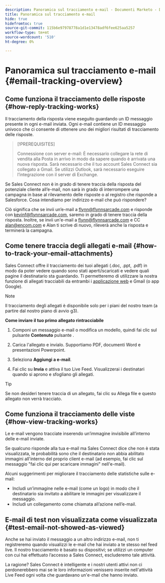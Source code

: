 ```yaml
---
description: Panoramica sul tracciamento e-mail - Documenti Marketo - Documentazione del prodotto
title: Panoramica sul tracciamento e-mail
hide: true
hidefromtoc: true
source-git-commit: 115b6e97978778a1d1e13478adf6fee625aa5257
workflow-type: tm+mt
source-wordcount: '510'
ht-degree: 0%

---
```


# Panoramica sul tracciamento e-mail {#email-tracking-overview}

## Come funziona il tracciamento delle risposte {#how-reply-tracking-works}

Il tracciamento della risposta viene eseguito guardando un ID messaggio presente in ogni e-mail inviata. Ogni e-mail contiene un ID messaggio univoco che ci consente di ottenere uno dei migliori risultati di tracciamento delle risposte.

>[!PREREQUISITES]
>
>Connessione con server e-mail: È necessario collegare la rete di vendita alla Posta in arrivo in modo da sapere quando è arrivata una nuova risposta. Sarà necessario che il tuo account Sales Connect sia collegato a Gmail. Se utilizzi Outlook, sarà necessario eseguire l’integrazione con il server di Exchange.

Se Sales Connect non è in grado di tenere traccia della risposta del potenziale cliente all’e-mail, non sarà in grado di interrompere una campagna in base al rilevamento delle risposte o al registro che risponde a Salesforce. Cosa intendiamo per indirizzo e-mail che può rispondere?

Ciò significa che se invii un’e-mail a flynn@flynnsarcade.com e risponde con kevinf@flynnsarcade.com, saremo in grado di tenere traccia della risposta. Inoltre, se invii un&#39;e-mail a flynn@flynnsarcade.com e CC alan@encom.com e Alan ti scrive di nuovo, rileverà anche la risposta e terminerà la campagna.

## Come tenere traccia degli allegati e-mail {#how-to-track-your-email-attachments}

Sales Connect offre il tracciamento dei tuoi allegati (.doc, .ppt, .pdf) in modo da poter vedere quando sono stati aperti/scaricati e vedere quali pagine il destinatario sta guardando. Ti permetteremo di utilizzare la nostra funzione di allegati tracciabili da entrambi i [applicazione web](https://toutapp.com/login) e Gmail (o app Google).

>[!NOTE]
>
>Il tracciamento degli allegati è disponibile solo per i piani del nostro team (a partire dal nostro piano di avvio g3).

**Come inviare il tuo primo allegato rintracciabile**

1. Componi un messaggio e-mail o modifica un modello, quindi fai clic sul pulsante **Contenuto** pulsante .

1. Carica l&#39;allegato e invialo. Supportiamo PDF, documenti Word e presentazioni Powerpoint.

1. Seleziona **Aggiungi a e-mail**.

1. Fai clic su **Invia** e attiva il tuo Live Feed. Visualizzerai i destinatari quando si aprono e sfogliano gli allegati.

>[!TIP]
>
>Se non desideri tenere traccia di un allegato, fai clic su Allega file e questo allegato non verrà tracciato.

## Come funziona il tracciamento delle viste {#how-view-tracking-works}

Le e-mail vengono tracciate inserendo un’immagine invisibile all’interno delle e-mail inviate.

Se qualcuno risponde alla tua e-mail ma Sales Connect dice che non è stata visualizzata, le probabilità sono che il destinatario non abbia abilitato immagini all&#39;interno del proprio client e-mail (ad esempio, fai clic sul messaggio &quot;fai clic qui per scaricare immagini&quot; nell&#39;e-mail).

Alcuni suggerimenti per migliorare il tracciamento delle statistiche sulle e-mail:

* Includi un’immagine nelle e-mail (come un logo) in modo che il destinatario sia invitato a abilitare le immagini per visualizzare il messaggio.
* Includi un collegamento come chiamata all’azione nell’e-mail.

## E-mail di test non visualizzata come visualizzata {#test-email-not-showed-as-viewed}

Anche se hai inviato il messaggio a un altro indirizzo e-mail, non ti registreremo quando visualizzi le e-mail che hai inviato a te stesso nel feed live. Il nostro tracciamento è basato su dispositivi; se utilizzi un computer con cui hai effettuato l’accesso a Sales Connect, escluderemo tale attività.

La ragione? Sales Connect è intelligente e i nostri utenti attivi non ci perdonerebbero mai se le loro informazioni venissero inserite nell&#39;attività Live Feed ogni volta che guardavano un&#39;e-mail che hanno inviato.

